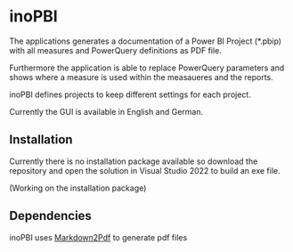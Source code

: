 # inoPBI

The applications generates a documentation of a Power BI Project (*.pbip) with all measures and PowerQuery definitions as PDF file.

Furthermore the application is able to replace PowerQuery parameters and shows where a measure is used within the measaueres and the reports.

inoPBI defines projects to keep different settings for each project.

Currently the GUI is available in English and German.

## Installation

Currently there is no installation package available so download the repository and open the solution in Visual Studio 2022 to build an exe file.

(Working on the installation package)


## Dependencies

inoPBI uses [Markdown2Pdf](https://github.com/Flayms/Markdown2Pdf) to generate pdf files